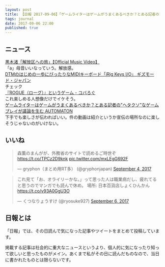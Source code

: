 ```yaml
---
layout: post
title: 【日報 2017-09-06】「ゲームライターはゲームがうまくあるべきか？とある記者の"ヘタクソ"なゲームプレイが議論を生む」他
tags: journal
date: 2017-09-06 22:00
published: true
---
```



## ニュース

<div class="news"><a href="http://www.youtube.com/watch?v=bKlhYxxQMkQ" target="_blank">黒木渚「解放区への旅」【Official Music Video】</a>
<div class="newscomme">「a」母音いいなっていう。解放感。</div>
</div>

<div class="news"><a href="https://www.gizmodo.jp/2017/09/irig-keys-io.html" target="_blank">DTMのはじめの一歩にぴったりなMIDIキーボード「iRig Keys I/O」 ギズモード・ジャパン</a>
<div class="newscomme">チェック</div>
</div>

<div class="news"><a href="http://www.cobalog.com/entry/rogue" target="_blank">『ROGUE（ローグ）』というゲーム - コバろぐ</a>
<div class="newscomme">これ楽しめる人想像だけでイケそう。</div>
</div>

<div class="news"><a href="http://jp.automaton.am/articles/newsjp/20170905-53874/" target="_blank">ゲームライターはゲームがうまくあるべきか？とある記者の"ヘタクソ"なゲームプレイが議論を生む AUTOMATON</a>
<div class="newscomme">下手でも楽しさが伝わればいい。件の動画は紹介というか宣伝の場所なのに楽しそうじゃないのがいけない。</div>
</div>


## いいね

 
<blockquote class="twitter-tweet"><p lang="ja" dir="ltr">森薫のまんがが、外務省のサイトで読めるご時世ぞ<a href="https://t.co/TPCz2D9knk">https://t.co/TPCz2D9knk</a> <a href="https://t.co/mxLEgG692F">pic.twitter.com/mxLEgG692F</a></p>&mdash; gryphon（まとめ用RT多） (@gryphonjapan) <a href="https://twitter.com/gryphonjapan/status/904735935199305732">September 4, 2017</a></blockquote>
<script async src="//platform.twitter.com/widgets.js" charset="utf-8"></script>


<blockquote class="twitter-tweet"><p lang="ja" dir="ltr">これ見て「お、オライリーかな。」って思った人は職業病だし、疲れてると思うのでマンガでも読んで休め。 場所: 日本百貨店しょくひんかん<a href="https://t.co/v93A0GgU3O">https://t.co/v93A0GgU3O</a></p>&mdash; くつなりょうすけ (@ryosuke927) <a href="https://twitter.com/ryosuke927/status/905299836760707072">September 6, 2017</a></blockquote>
<script async src="//platform.twitter.com/widgets.js" charset="utf-8"></script>


## 日報とは

「日報」では、その日読んで気になった記事やツイートをまとめて投稿しています。

掲載する記事は社会的に重大なニュースというより、個人的に気になったり知って欲しいと思ったものがメイン。あくまで私がその日に読んだものなので、当日に書かれたものとは限らないです。
